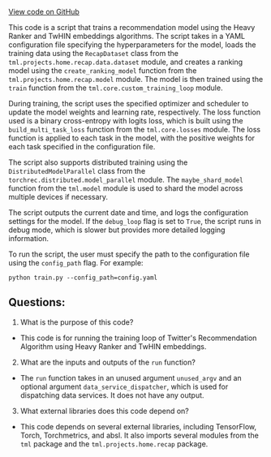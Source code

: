 [View code on GitHub](https://github.com/twitter/the-algorithm-ml/projects/home/recap/main.py)

This code is a script that trains a recommendation model using the Heavy Ranker and TwHIN embeddings algorithms. The script takes in a YAML configuration file specifying the hyperparameters for the model, loads the training data using the `RecapDataset` class from the `tml.projects.home.recap.data.dataset` module, and creates a ranking model using the `create_ranking_model` function from the `tml.projects.home.recap.model` module. The model is then trained using the `train` function from the `tml.core.custom_training_loop` module.

During training, the script uses the specified optimizer and scheduler to update the model weights and learning rate, respectively. The loss function used is a binary cross-entropy with logits loss, which is built using the `build_multi_task_loss` function from the `tml.core.losses` module. The loss function is applied to each task in the model, with the positive weights for each task specified in the configuration file.

The script also supports distributed training using the `DistributedModelParallel` class from the `torchrec.distributed.model_parallel` module. The `maybe_shard_model` function from the `tml.model` module is used to shard the model across multiple devices if necessary.

The script outputs the current date and time, and logs the configuration settings for the model. If the `debug_loop` flag is set to `True`, the script runs in debug mode, which is slower but provides more detailed logging information.

To run the script, the user must specify the path to the configuration file using the `config_path` flag. For example:

```
python train.py --config_path=config.yaml
```
## Questions: 
 1. What is the purpose of this code?
- This code is for running the training loop of Twitter's Recommendation Algorithm using Heavy Ranker and TwHIN embeddings.

2. What are the inputs and outputs of the `run` function?
- The `run` function takes in an unused argument `unused_argv` and an optional argument `data_service_dispatcher`, which is used for dispatching data services. It does not have any output.

3. What external libraries does this code depend on?
- This code depends on several external libraries, including TensorFlow, Torch, Torchmetrics, and absl. It also imports several modules from the `tml` package and the `tml.projects.home.recap` package.